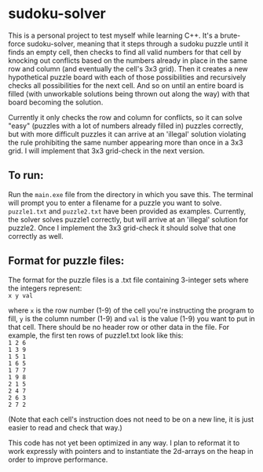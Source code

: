 # sudoku-solver

This is a personal project to test myself while learning C++. It's a brute-force sudoku-solver, meaning that it steps through a sudoku puzzle until it finds an empty cell, then checks to find all valid numbers for that cell by knocking out conflicts based on the numbers already in place in the same row and column (and eventually the cell's 3x3 grid). Then it creates a new hypothetical puzzle board with each of those possibilities and recursively checks all possibilities for the next cell. And so on until an entire board is filled (with unworkable solutions being thrown out along the way) with that board becoming the solution.

Currently it only checks the row and column for conflicts, so it can solve "easy" (puzzles with a lot of numbers already filled in) puzzles correctly, but with more difficult puzzles it can arrive at an 'illegal' solution violating the rule prohibiting the same number appearing more than once in a 3x3 grid. I will implement that 3x3 grid-check in the next version.

## To run:

Run the `main.exe` file from the directory in which you save this. The terminal will prompt you to enter a filename for a puzzle you want to solve. `puzzle1.txt` and `puzzle2.txt` have been provided as examples. Currently, the solver solves puzzle1 correctly, but will arrive at an 'illegal' solution for puzzle2. Once I implement the 3x3 grid-check it should solve that one correctly as well.

## Format for puzzle files:

The format for the puzzle files is a .txt file containing 3-integer sets where the integers represent:\
`x y val`

where `x` is the row number (1-9) of the cell you're instructing the program to fill, `y` is the column number (1-9) and `val` is the value (1-9) you want to put in that cell. There should be no header row or other data in the file. For example, the first ten rows of puzzle1.txt look like this:  
`1 2 6`\
`1 3 9`\
`1 5 1`\
`1 6 5`\
`1 7 7`\
`1 9 8`\
`2 1 5`\
`2 4 7`\
`2 6 3`\
`2 7 2`

(Note that each cell's instruction does not need to be on a new line, it is just easier to read and check that way.)

This code has not yet been optimized in any way. I plan to reformat it to work expressly with pointers and to instantiate the 2d-arrays on the heap in order to improve performance.
